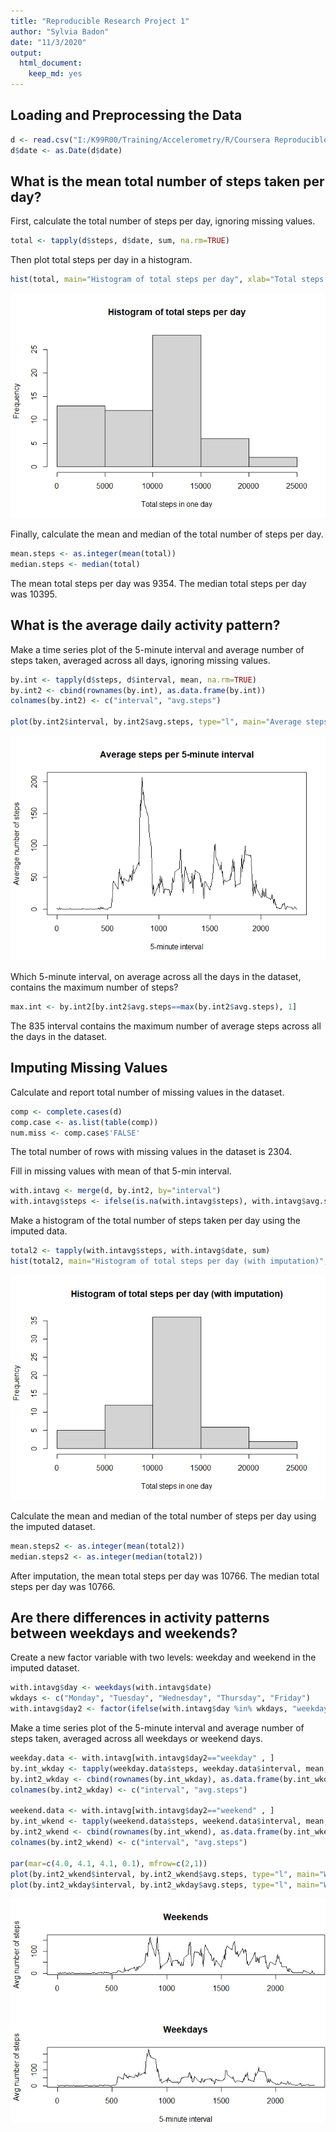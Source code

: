 ```yaml
---
title: "Reproducible Research Project 1"
author: "Sylvia Badon"
date: "11/3/2020"
output: 
  html_document: 
    keep_md: yes
---
```




## Loading and Preprocessing the Data


```r
d <- read.csv("I:/K99R00/Training/Accelerometry/R/Coursera Reproducible Research Course/Project 1/activity.csv")
d$date <- as.Date(d$date)
```


## What is the mean total number of steps taken per day? 

First, calculate the total number of steps per day, ignoring missing values.


```r
total <- tapply(d$steps, d$date, sum, na.rm=TRUE)
```

Then plot total steps per day in a histogram.


```r
hist(total, main="Histogram of total steps per day", xlab="Total steps in one day")
```

![](PA1_template_files/figure-html/unnamed-chunk-3-1.png)<!-- -->


Finally, calculate the mean and median of the total number of steps per day. 


```r
mean.steps <- as.integer(mean(total))
median.steps <- median(total)
```

The mean total steps per day was 9354. The median total steps per day was 10395.


## What is the average daily activity pattern?

Make a time series plot of the 5-minute interval and average number of steps taken, averaged across all days, ignoring missing values.


```r
by.int <- tapply(d$steps, d$interval, mean, na.rm=TRUE)
by.int2 <- cbind(rownames(by.int), as.data.frame(by.int))
colnames(by.int2) <- c("interval", "avg.steps")

plot(by.int2$interval, by.int2$avg.steps, type="l", main="Average steps per 5-minute interval", xlab="5-minute interval", ylab="Average number of steps")
```

![](PA1_template_files/figure-html/unnamed-chunk-5-1.png)<!-- -->

Which 5-minute interval, on average across all the days in the dataset, contains the maximum number of steps?


```r
max.int <- by.int2[by.int2$avg.steps==max(by.int2$avg.steps), 1]
```

The 835 interval contains the maximum number of average steps across all the days in the dataset.


## Imputing Missing Values

Calculate and report total number of missing values in the dataset.


```r
comp <- complete.cases(d)
comp.case <- as.list(table(comp))
num.miss <- comp.case$'FALSE'
```

The total number of rows with missing values in the dataset is 2304. 

Fill in missing values with mean of that 5-min interval.


```r
with.intavg <- merge(d, by.int2, by="interval")
with.intavg$steps <- ifelse(is.na(with.intavg$steps), with.intavg$avg.steps, with.intavg$steps)
```

Make a histogram of the total number of steps taken per day using the imputed data.


```r
total2 <- tapply(with.intavg$steps, with.intavg$date, sum)
hist(total2, main="Histogram of total steps per day (with imputation)", xlab="Total steps in one day")
```

![](PA1_template_files/figure-html/unnamed-chunk-9-1.png)<!-- -->

Calculate the mean and median of the total number of steps per day using the imputed dataset. 


```r
mean.steps2 <- as.integer(mean(total2))
median.steps2 <- as.integer(median(total2))
```

After imputation, the mean total steps per day was 10766. The median total steps per day was 10766.


## Are there differences in activity patterns between weekdays and weekends?

Create a new factor variable with two levels: weekday and weekend in the imputed dataset.


```r
with.intavg$day <- weekdays(with.intavg$date)
wkdays <- c("Monday", "Tuesday", "Wednesday", "Thursday", "Friday")
with.intavg$day2 <- factor(ifelse(with.intavg$day %in% wkdays, "weekday", "weekend"))
```

Make a time series plot of the 5-minute interval and average number of steps taken, averaged across all weekdays or weekend days.


```r
weekday.data <- with.intavg[with.intavg$day2=="weekday" , ]
by.int_wkday <- tapply(weekday.data$steps, weekday.data$interval, mean, na.rm=TRUE)
by.int2_wkday <- cbind(rownames(by.int_wkday), as.data.frame(by.int_wkday))
colnames(by.int2_wkday) <- c("interval", "avg.steps")

weekend.data <- with.intavg[with.intavg$day2=="weekend" , ]
by.int_wkend <- tapply(weekend.data$steps, weekend.data$interval, mean, na.rm=TRUE)
by.int2_wkend <- cbind(rownames(by.int_wkend), as.data.frame(by.int_wkend))
colnames(by.int2_wkend) <- c("interval", "avg.steps")

par(mar=c(4.0, 4.1, 4.1, 0.1), mfrow=c(2,1))
plot(by.int2_wkend$interval, by.int2_wkend$avg.steps, type="l", main="Weekends", xlab=" ", ylab="Avg number of steps")
plot(by.int2_wkday$interval, by.int2_wkday$avg.steps, type="l", main="Weekdays", xlab="5-minute interval", ylab="Avg number of steps")
```

![](PA1_template_files/figure-html/unnamed-chunk-12-1.png)<!-- -->

